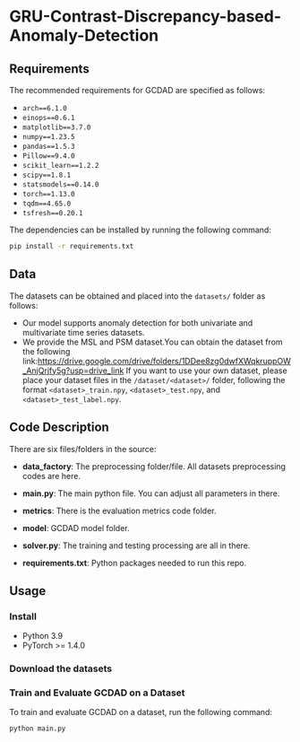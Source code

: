 # GRU-Contrast-Discrepancy-based-Anomaly-Detection
## Requirements
The recommended requirements for GCDAD are specified as follows:
- `arch==6.1.0`
- `einops==0.6.1`
- `matplotlib==3.7.0`
- `numpy==1.23.5`
- `pandas==1.5.3`
- `Pillow==9.4.0`
- `scikit_learn==1.2.2`
- `scipy==1.8.1`
- `statsmodels==0.14.0`
- `torch==1.13.0`
- `tqdm==4.65.0`
- `tsfresh==0.20.1`

The dependencies can be installed by running the following command:

```bash
pip install -r requirements.txt
```

## Data

The datasets can be obtained and placed into the `datasets/` folder as follows:

- Our model supports anomaly detection for both univariate and multivariate time series datasets.
- We provide the MSL and PSM dataset.You can obtain the dataset from the following link:<https://drive.google.com/drive/folders/1DDee8zg0dwfXWqkruppOW_AnjQrjfy5g?usp=drive_link> If you want to use your own dataset, please place your dataset files in the `/dataset/<dataset>/` folder, following the format `<dataset>_train.npy`, `<dataset>_test.npy`, and `<dataset>_test_label.npy`.

## Code Description

There are six files/folders in the source:

- **data_factory**: The preprocessing folder/file. All datasets preprocessing codes are here.
  
- **main.py**: The main python file. You can adjust all parameters in there.
  
- **metrics**: There is the evaluation metrics code folder.
  
- **model**: GCDAD model folder.
  
- **solver.py**: The training and testing processing are all in there.
  
- **requirements.txt**: Python packages needed to run this repo.


## Usage

### Install
- Python 3.9
- PyTorch >= 1.4.0

### Download the datasets

### Train and Evaluate GCDAD on a Dataset
To train and evaluate GCDAD on a dataset, run the following command:

```bash
python main.py
```


